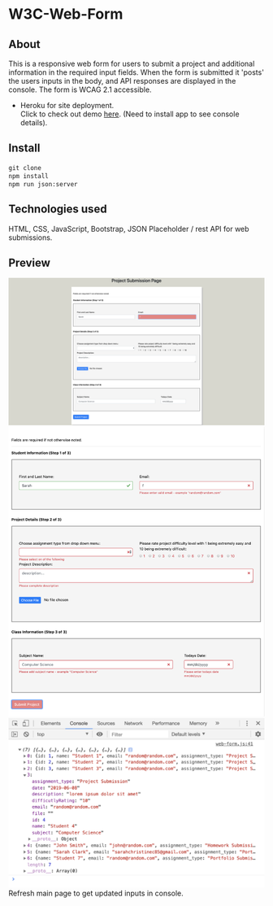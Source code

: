 # W3C-Web-Form

## About
This is a responsive web form for users to submit a project and additional information in the required input fields.  When the form is submitted it 'posts' the users inputs in the body, and API responses are displayed in the console. The form is WCAG 2.1 accessible.
* Heroku for site deployment.  
Click to check out demo [here](https://nameless-meadow-25599.herokuapp.com/). (Need to install app to see console details).

## Install
```
git clone
npm install
npm run json:server
```

## Technologies used
HTML, CSS, JavaScript, Bootstrap, JSON Placeholder / rest API for web submissions.

## Preview
![GitHub Logo](public/image/web-form.png)
![GitHub Logo](public/image/incomplete.png)
![GitHub Logo](public/image/Console.png)
Refresh main page to get updated inputs in console.



